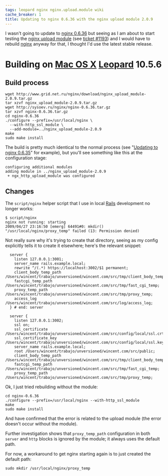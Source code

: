 ```yaml
---
tags: leopard nginx nginx.upload.module wiki
cache_breaker: 1
title: Updating to nginx 0.6.36 with the nginx upload module 2.0.9
---
```


I wasn't going to update to [nginx 0.6.36](/wiki/nginx_0.6.36) but seeing as I am about to start testing the [nginx upload module](/wiki/nginx_upload_module) (see [ticket \#1193](/issues/1193)) and I would have to rebuild [nginx](/wiki/nginx) anyway for that, I thought I'd use the latest stable release.

# Building on [Mac OS X](/wiki/Mac_OS_X) [Leopard](/wiki/Leopard) 10.5.6

## Build process

    wget http://www.grid.net.ru/nginx/download/nginx_upload_module-2.0.9.tar.gz
    tar xzvf nginx_upload_module-2.0.9.tar.gz
    wget http://sysoev.ru/nginx/nginx-0.6.36.tar.gz
    tar xzvf nginx-0.6.36.tar.gz
    cd nginx-0.6.36
    ./configure --prefix=/usr/local/nginx \
      --with-http_ssl_module \
      --add-module=../nginx_upload_module-2.0.9
    make
    sudo make install

The build is pretty much identical to the normal process (see "[Updating to nginx 0.6.35](/wiki/Updating_to_nginx_0.6.35)" for example), but you'll see something like this at the configuration stage:

    configuring additional modules
    adding module in ../nginx_upload_module-2.0.9
     + ngx_http_upload_module was configured

## Changes

The `script/nginx` helper script that I use in local [Rails](/wiki/Rails) development no longer works:

    $ script/nginx
    nginx not running: starting
    2009/04/27 23:16:50 [emerg] 64491#0: mkdir() "/usr/local/nginx/proxy_temp" failed (13: Permission denied)

Not really sure why it's trying to create that directory, seeing as my config explicitly tells it to create it elsewhere; here's the relevant snippet:

      server {
        listen 127.0.0.1:3001;
        server_name rails.example.local;
        rewrite ^/(.*) https://localhost:3002/$1 permanent;
        client_body_temp_path /Users/wincent/trabajo/unversioned/wincent.com/src/tmp/client_body_temp;
        fastcgi_temp_path /Users/wincent/trabajo/unversioned/wincent.com/src/tmp/fast_cgi_temp;
        proxy_temp_path /Users/wincent/trabajo/unversioned/wincent.com/src/tmp/proxy_temp;
        access_log /Users/wincent/trabajo/unversioned/wincent.com/src/log/access_log;
      } # end: server

      server {
        listen 127.0.0.1:3002;
        ssl on;
        ssl_certificate /Users/wincent/trabajo/unversioned/wincent.com/src/config/local/ssl.crt;
        ssl_certificate_key /Users/wincent/trabajo/unversioned/wincent.com/src/config/local/ssl.key;
        server_name rails.example.local;
        root /Users/wincent/trabajo/unversioned/wincent.com/src/public;
        client_body_temp_path /Users/wincent/trabajo/unversioned/wincent.com/src/tmp/client_body_temp;
        fastcgi_temp_path /Users/wincent/trabajo/unversioned/wincent.com/src/tmp/fast_cgi_temp;
        proxy_temp_path /Users/wincent/trabajo/unversioned/wincent.com/src/tmp/proxy_temp;

Ok, I just tried rebuilding without the module:

    cd nginx-0.6.36
    ./configure --prefix=/usr/local/nginx --with-http_ssl_module
    make
    sudo make install

And have confirmed that the error is related to the upload module (the error doesn't occur without the module).

Further investigation shows that `proxy_temp_path` configuration in both `server` and `http` blocks is ignored by the module; it always uses the default path.

For now, a workaround to get nginx starting again is to just created the default path:

    sudo mkdir /usr/local/nginx/proxy_temp
